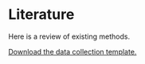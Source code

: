 # Literature

Here is a review of existing methods.

[Download the data collection template.](https://github.com/lyonsm7/impactb_book/raw/master/file_collection_templates/Base_Period/BP_T-247.xlsx)
